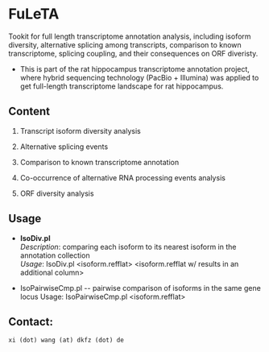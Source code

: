 # FuLeTA

Tookit for full length transcriptome annotation analysis, including isoform diversity, alternative splicing among transcripts, comparison to known transcriptome, splicing coupling, and their consequences on ORF diveristy. 

* This is part of the rat hippocampus transcriptome annotation project, where hybrid sequencing technology (PacBio + Illumina) was applied to get full-length transcriptome landscape for rat hippocampus. 

## Content

  1. Transcript isoform diversity analysis

  2. Alternative splicing events 

  3. Comparison to known transcriptome annotation 

  4. Co-occurrence of alternative RNA processing events analysis

  5. ORF diversity analysis

## Usage

* __IsoDiv.pl__  
  _Description_: comparing each isoform to its nearest isoform in the annotation collection  
  _Usage_: IsoDiv.pl <isoform.refflat> <isoform.refflat w/ results in an additional column>

* IsoPairwiseCmp.pl  -- pairwise comparison of isoforms in the same gene locus 
  Usage: IsoPairwiseCmp.pl <isoform.refflat> <comparing results>


## Contact:
    xi (dot) wang (at) dkfz (dot) de
